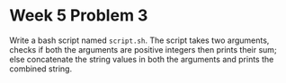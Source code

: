# Week 5 Problem 3

Write a bash script named ` script.sh `. The script takes two arguments, checks if both the arguments are positive integers then prints their sum; else concatenate the string values in both the arguments and prints the combined string.
